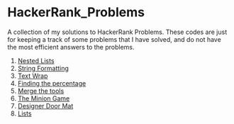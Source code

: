 # HackerRank_Problems

A collection of my solutions to HackerRank Problems. These codes are just for keeping a track of some problems that I have solved, and do not have the most efficient answers to the problems. 

1) [Nested Lists](https://www.hackerrank.com/challenges/nested-list/problem?isFullScreen=true)
2) [String Formatting](https://www.hackerrank.com/challenges/python-string-formatting/problem?isFullScreen=true)
3) [Text Wrap](https://www.hackerrank.com/challenges/text-wrap/problem?isFullScreen=true)
4) [Finding the percentage](https://www.hackerrank.com/challenges/finding-the-percentage/problem?isFullScreen=true)
5) [Merge the tools](https://www.hackerrank.com/challenges/the-minion-game/problem?isFullScreen=true)
6) [The Minion Game](https://www.hackerrank.com/challenges/the-minion-game/problem?isFullScreen=true)
7) [Designer Door Mat](https://www.hackerrank.com/challenges/designer-door-mat/problem?isFullScreen=true)
8) [Lists](https://www.hackerrank.com/challenges/python-lists/problem?isFullScreen=true)

